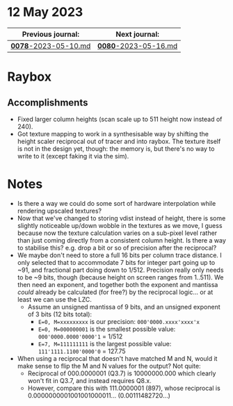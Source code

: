 # 12 May 2023

| Previous journal: | Next journal: |
|-|-|
| [**0078**-2023-05-10.md](./0078-2023-05-10.md) | [**0080**-2023-05-16.md](./0080-2023-05-16.md) |


# Raybox

## Accomplishments

*   Fixed larger column heights (scan scale up to 511 height now instead of 240).
*   Got texture mapping to work in a synthesisable way by shifting the height scaler reciprocal
    out of tracer and into raybox. The texture itself is not in the design yet, though:
    the memory is, but there's no way to write to it (except faking it via the sim).

# Notes

*   Is there a way we could do some sort of hardware interpolation while rendering upscaled textures?
*   Now that we've changed to storing vdist instead of height, there is some slightly noticeable
    up/down wobble in the textures as we move, I guess because now the texture calculation varies
    on a sub-pixel level rather than just coming directly from a consistent column height.
    Is there a way to stabilise this? e.g. drop a bit or so of precision after the reciprocal?
*   We maybe don't need to store a full 16 bits per column trace distance. I only selected that
    to accommodate 7 bits for integer part going up to ~91, and fractional part doing down to
    1/512. Precision really only needs to be ~9 bits, though (because height on screen ranges
    from 1..511). We then need an exponent, and together both the exponent and mantissa *could*
    already be calculated (for free?) by the reciprocal logic... or at least we can use the LZC.
    *   Assume an unsigned mantissa of 9 bits, and an unsigned exponent of 3 bits (12 bits total):
        *   `E=0, M=xxxxxxxxx` is our precision: `000'0000.xxxx'xxxx'x`
        *   `E=0, M=000000001` is the smallest possible value: `000'0000.0000'0000'1` = 1/512
        *   `E=7, M=111111111` is the largest possible value: `111'1111.1100'0000'0` = 127.75
*   When using a reciprocal that doesn't have matched M and N, would it make sense to flip the
    M and N values for the output? Not quite:
    *   Reciprocal of 000.0000001 (Q3.7) is 10000000.000 which clearly won't fit in Q3.7, and instead requires Q8.x.
    *   However, compare this with 111.0000001 (897), whose reciprocal is 0.0000000001001001000011... (0.00111482720...)
